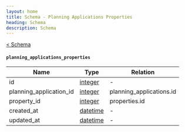 ```yaml
---
layout: home
title: Schema - Planning Applications Properties
heading: Schema
description: Schema
---
```


[< Schema](/storing-data/schema/)

#### `planning_applications_properties`

| Name | Type | Relation |
| ----- | ----- | ----- |
| id | [integer](https://digital-land.github.io/specification/datatype/integer) | -
| planning_application_id | [integer](https://digital-land.github.io/specification/datatype/integer) | planning_applications.id
| property_id | [integer](https://digital-land.github.io/specification/datatype/integer) | properties.id
| created_at | [datetime](https://digital-land.github.io/specification/datatype/datetime) | -
| updated_at | [datetime](https://digital-land.github.io/specification/datatype/datetime) | -
